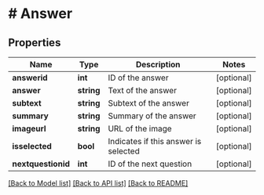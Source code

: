 # # Answer

## Properties

Name | Type | Description | Notes
------------ | ------------- | ------------- | -------------
**answerid** | **int** | ID of the answer | [optional]
**answer** | **string** | Text of the answer | [optional]
**subtext** | **string** | Subtext of the answer | [optional]
**summary** | **string** | Summary of the answer | [optional]
**imageurl** | **string** | URL of the image | [optional]
**isselected** | **bool** | Indicates if this answer is selected | [optional]
**nextquestionid** | **int** | ID of the next question | [optional]

[[Back to Model list]](../../README.md#models) [[Back to API list]](../../README.md#endpoints) [[Back to README]](../../README.md)
